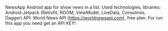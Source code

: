 NewsApp
Android app for show news in a list. 
Used technologies, libraries: Android Jetpack (Retrofit, ROOM, ViewModel, LiveData, Coroutines, Dagger) 
API: World News API (https://worldnewsapi.com), free plan. For run this app you need get an API KEY!
